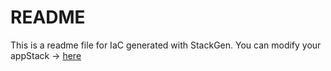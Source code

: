 # README
This is a readme file for IaC generated with StackGen.
You can modify your appStack -> [here](http://main.dev.stackgen.com/appstacks/9f79224e-774f-4c21-a3bd-9faa17160046)
